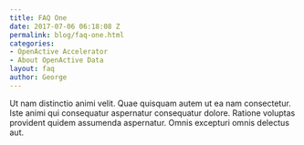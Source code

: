 ```yaml
---
title: FAQ One
date: 2017-07-06 06:18:08 Z
permalink: blog/faq-one.html
categories:
- OpenActive Accelerator
- About OpenActive Data
layout: faq
author: George
---
```


Ut nam distinctio animi velit. Quae quisquam autem ut ea nam consectetur. Iste animi qui consequatur aspernatur consequatur dolore. Ratione voluptas provident quidem assumenda aspernatur. Omnis excepturi omnis delectus aut.